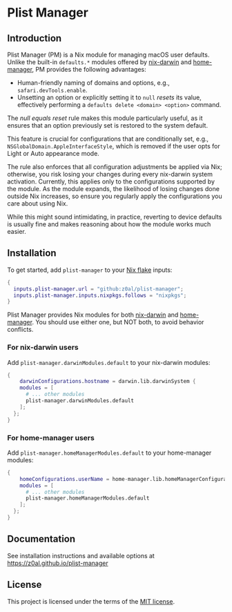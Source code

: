 # Plist Manager

<!-- MANUAL START -->

<!-- toc -->

## Introduction

Plist Manager (PM) is a Nix module for managing macOS user defaults. Unlike the built-in `defaults.*` modules offered by [nix-darwin] and [home-manager], PM provides the following advantages:

- Human-friendly naming of domains and options, e.g., `safari.devTools.enable`.
- Unsetting an option or explicitly setting it to `null` _resets_ its value, effectively performing a `defaults delete <domain> <option>` command.

The _null equals reset_ rule makes this module particularly useful, as it ensures that an option previously set is restored to the system default.

This feature is crucial for configurations that are conditionally set, e.g., `NSGlobalDomain.AppleInterfaceStyle`, which is removed if the user opts for Light or Auto appearance mode.

The rule also enforces that all configuration adjustments be applied via Nix; otherwise, you risk losing your changes during every nix-darwin system activation. Currently, this applies only to the configurations supported by the module. As the module expands, the likelihood of losing changes done outside Nix increases, so ensure you regularly apply the configurations you care about using Nix.

While this might sound intimidating, in practice, reverting to device defaults is usually fine and makes reasoning about how the module works much easier.

## Installation

To get started, add `plist-manager` to your [Nix flake](https://nix.dev/concepts/flakes) inputs:

```nix
{
  inputs.plist-manager.url = "github:z0al/plist-manager";
  inputs.plist-manager.inputs.nixpkgs.follows = "nixpkgs";
}
```

Plist Manager provides Nix modules for both [nix-darwin] and [home-manager]. You should use either one, but NOT both, to avoid behavior conflicts.

### For nix-darwin users

Add `plist-manager.darwinModules.default` to your nix-darwin modules:

```nix
{
	darwinConfigurations.hostname = darwin.lib.darwinSystem {
    modules = [
      # ... other modules
      plist-manager.darwinModules.default
    ];
  };
}
```

### For home-manager users

Add `plist-manager.homeManagerModules.default` to your home-manager modules:

```nix
{
	homeConfigurations.userName = home-manager.lib.homeManagerConfiguration {
    modules = [
      # ... other modules
      plist-manager.homeManagerModules.default
    ];
  };
}
```

<!-- MANUAL END -->

## Documentation

See installation instructions and available options at https://z0al.github.io/plist-manager

## License

This project is licensed under the terms of the [MIT license](./LICENSE).

[nix-darwin]: https://github.com/LnL7/nix-darwin
[home-manager]: https://github.com/nix-community/home-manager
